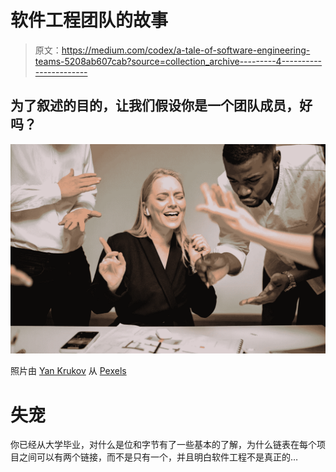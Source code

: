# 软件工程团队的故事

> 原文：<https://medium.com/codex/a-tale-of-software-engineering-teams-5208ab607cab?source=collection_archive---------4----------------------->

## 为了叙述的目的，让我们假设你是一个团队成员，好吗？

![](img/cb5c8b5fb472bbd635968bcf6d996d23.png)

照片由 [Yan Krukov](https://www.pexels.com/@yankrukov?utm_content=attributionCopyText&utm_medium=referral&utm_source=pexels) 从 [Pexels](https://www.pexels.com/photo/woman-in-black-blazer-smiling-beside-man-in-black-blazer-7640801/?utm_content=attributionCopyText&utm_medium=referral&utm_source=pexels)

# 失宠

你已经从大学毕业，对什么是位和字节有了一些基本的了解，为什么链表在每个项目之间可以有两个链接，而不是只有一个，并且明白软件工程不是真正的…